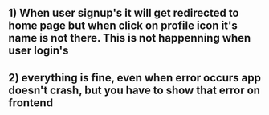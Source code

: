 ## 1) When user signup's it will get redirected to home page but when click on profile icon it's name is not there. This is not happenning when user login's

## 2) everything is fine, even when error occurs app doesn't crash, but you have to show that error on frontend
